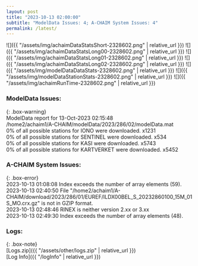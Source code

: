 ```yaml
---
layout: post
title: "2023-10-13 02:00:00"
subtitle: "ModelData Issues: 4; A-CHAIM System Issues: 4"
permalink: /latest/
---
```


![]({{ "/assets/img/achaimDataStatsShort-2328602.png" | relative_url }})
![]({{ "/assets/img/achaimDataStatsLong00-2328602.png" | relative_url }})
![]({{ "/assets/img/achaimDataStatsLong01-2328602.png" | relative_url }})
![]({{ "/assets/img/achaimDataStatsLong02-2328602.png" | relative_url }})
![]({{ "/assets/img/modelDataDataStats-2328602.png" | relative_url }})
![]({{ "/assets/img/modelDataStationStats-2328602.png" | relative_url }})
![]({{ "/assets/img/achaimRunTime-2328602.png" | relative_url }})


### ModelData Issues:  
  
{: .box-warning}  
 ModelData report for 13-Oct-2023 02:15:48   
 /home2/achaim1/A-CHAIM/modelData/2023/286/02/modelData.mat   
 0% of all possible stations for IONO were downloaded. x1231   
 0% of all possible stations for SENTINEL were downloaded. x534   
 0% of all possible stations for KASI were downloaded. x5743   
 0% of all possible stations for KARTVERKET were downloaded. x5452   
  
### A-CHAIM System Issues:  
  
{: .box-error}  
2023-10-13 01:08:08 Index exceeds the number of array elements (59).  
2023-10-13 02:40:50 File "/home2/achaim1/A-CHAIM/download/2023/286/01/EUREF/ILDX00BEL_S_20232860100_15M_01S_MO.crx.gz" is not in GZIP format.  
2023-10-13 02:48:46 RINEX is neither version 2.xx or 3.xx  
2023-10-13 02:49:30 Index exceeds the number of array elements (48).  

### Logs:  
  
{: .box-note}  
[Logs.zip]({{ "/assets/other/logs.zip" | relative_url }})  
[Log Info]({{ "/logInfo" | relative_url }})  
